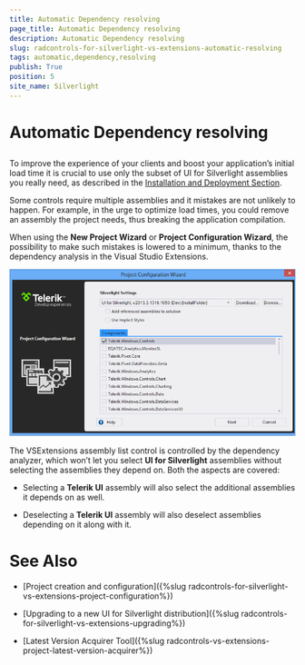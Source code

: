 ```yaml
---
title: Automatic Dependency resolving
page_title: Automatic Dependency resolving
description: Automatic Dependency resolving
slug: radcontrols-for-silverlight-vs-extensions-automatic-resolving
tags: automatic,dependency,resolving
publish: True
position: 5
site_name: Silverlight
---
```


# Automatic Dependency resolving



## 

To improve the experience of your clients and boost your application’s initial load time it is crucial to use only the subset of UI for Silverlight assemblies you really need, as described in the [Installation and Deployment Section](50B1CE13-5FE2-4B7D-ACED-2E61D637EB5A). 

Some controls require multiple assemblies and it mistakes are not unlikely to happen. For example, in the urge to optimize load times, you could remove an assembly the project needs, thus breaking the application compilation.

When using the __New Project Wizard__ or __Project Configuration Wizard__, the possibility to make such mistakes is lowered to a minimum, thanks to the dependency analysis in the Visual Studio Extensions.

![Project Configuration Wizard](images/VSExtensions_SL_ProjectConfigWizard.png)

The VSExtensions assembly list control is controlled by the dependency analyzer, which won’t let you select __UI for Silverlight__ assemblies without selecting the assemblies they depend on. Both the aspects are covered:

* Selecting a __Telerik UI__ assembly will also select the additional assemblies it depends on as well. 

* Deselecting a __Telerik UI__ assembly will also deselect assemblies depending on it along with it.  

# See Also

 * [Project creation and configuration]({%slug radcontrols-for-silverlight-vs-extensions-project-configuration%})

 * [Upgrading to a new UI for Silverlight distribution]({%slug radcontrols-for-silverlight-vs-extensions-upgrading%})

 * [Latest Version Acquirer Tool]({%slug radcontrols-vs-extensions-project-latest-version-acquirer%})
